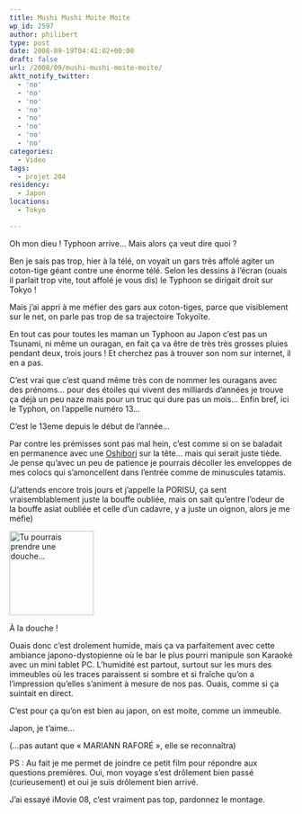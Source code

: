 ```yaml
---
title: Mushi Mushi Moite Moite
wp_id: 2597
author: philibert
type: post
date: 2008-09-19T04:41:02+00:00
draft: false
url: /2008/09/mushi-mushi-moite-moite/
aktt_notify_twitter:
  - 'no'
  - 'no'
  - 'no'
  - 'no'
  - 'no'
  - 'no'
  - 'no'
  - 'no'
categories:
  - Video
tags:
  - projet 204
residency:
  - Japon
locations:
  - Tokyo

---
```

Oh mon dieu ! Typhoon arrive&#8230; Mais alors ça veut dire quoi ?

Ben je sais pas trop, hier à la télé, on voyait un gars très affolé agiter un coton-tige géant contre une énorme télé. Selon les dessins à l&rsquo;écran (ouais il parlait trop vite, tout affolé je vous dis) le Typhoon se dirigait droit sur Tokyo !
  
Mais j&rsquo;ai appri à me méfier des gars aux coton-tiges, parce que visiblement sur le net, on parle pas trop de sa trajectoire Tokyoïte.
  
En tout cas pour toutes les maman un Typhoon au Japon c&rsquo;est pas un Tsunami, ni même un ouragan, en fait ça va être de très très grosses pluies pendant deux, trois jours ! Et cherchez pas à trouver son nom sur internet, il en a pas.

C&rsquo;est vrai que c&rsquo;est quand même très con de nommer les ouragans avec des prénoms&#8230; pour des étoiles qui vivent des milliards d&rsquo;années je trouve ça déjà un peu naze mais pour un truc qui dure pas un mois&#8230; Enfin bref, ici le Typhon, on l&rsquo;appelle numéro 13&#8230;

C&rsquo;est le 13eme depuis le début de l&rsquo;année&#8230;

Par contre les prémisses sont pas mal hein, c&rsquo;est comme si on se baladait en permanence avec une <a title="Oshibori" href="https://fr.wikipedia.org/wiki/Oshibori" target="_blank">Oshibori</a> sur la tête&#8230; mais qui serait juste tiède. Je pense qu&rsquo;avec un peu de patience je pourrais décoller les enveloppes de mes colocs qui s&rsquo;amoncellent dans l&rsquo;entrée comme de minuscules tatamis.
  
(J&rsquo;attends encore trois jours et j&rsquo;appelle la PORISU, ça sent vraisemblablement juste la bouffe oubliée, mais on sait qu&rsquo;entre l&rsquo;odeur de la bouffe asiat oubliée et celle d&rsquo;un cadavre, y a juste un oignon, alors je me méfie)

<div id="attachment_166" class="wp-caption " style="max-width: 150px">
  <a href="{{< aws >}}/uploads/img_2047.jpg"><img class="size-thumbnail wp-image-166  " title="humidite" src="{{< aws >}}/uploads/img_2047.jpg" alt="Tu pourrais prendre une douche..." width="150" height="150" /></a>
  
  <p class="wp-caption-text">
    À la douche !
  </p>
</div>

Ouais donc c&rsquo;est drolement humide, mais ça va parfaitement avec cette ambiance japono-dystopienne où le bar le plus pourri manipule son Karaoké avec un mini tablet PC. L&rsquo;humidité est partout, surtout sur les murs des immeubles où les traces paraissent si sombre et si fraîche qu&rsquo;on a l&rsquo;impression qu&rsquo;elles s&rsquo;animent à mesure de nos pas. Ouais, comme si ça suintait en direct.

C&rsquo;est pour ça qu&rsquo;on est bien au japon, on est moite, comme un immeuble.

Japon, je t&rsquo;aime&#8230;

(&#8230;pas autant que « MARIANN RAFORÉ », elle se reconnaîtra)

PS : Au fait je me permet de joindre ce petit film pour répondre aux questions premières. Oui, mon voyage s&rsquo;est drôlement bien passé (curieusement) et oui je suis drôlement bien arrivé.



J&rsquo;ai essayé iMovie 08, c&rsquo;est vraiment pas top, pardonnez le montage.
